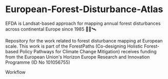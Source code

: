 # European-Forest-Disturbance-Atlas

EFDA is Landsat-based approach for mapping annual forest disturbances across continental Europe since 1985 🌳🌲:artificial_satellite: 

Repository for the work related to forest disturbance mapping at European scale. This work is part of the ForestPaths (Co-designing Holistic Forest-based Policy Pathways for Climate Change Mitigation) receives funding from the European Union's Horizon Europe Research and Innovation Programme (ID No 101056755)


Workflow
